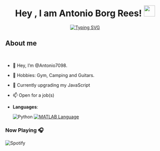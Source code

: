 <h1 align="center"><b>Hey , I am Antonio Borg Rees! </b><img src="https://media.giphy.com/media/hvRJCLFzcasrR4ia7z/giphy.gif" width="35"></h1>

<p align="center">
	<a href="https://git.io/typing-svg"><img src="https://readme-typing-svg.demolab.com?font=Oswald&pause=1000&width=435&lines=Welcome to my Github!;People call me Borg or Antonio!;And I am a Self-taught+Developer;"alt="Typing SVG" /></a>

<br>



	
## **About me**
<br>

- 👋 Hey, I’m @Antonio7098.
- 👀 Hobbies: Gym, Camping and Guitars.
- 🌱 Currently upgrading my JavaScript
- 📫 Open for a job(s)

- **Languages**:
    
    ![Python](https://img.shields.io/badge/Python%20-%2314354C.svg?style=for-the-badge&logo=python&logoColor=white)
    [![MATLAB Language](https://img.shields.io/badge/MATLAB-R2023a-BLUE.svg)](https://shields.io/)
    
### Now Playing 🎧

![Spotify](https://spotify-github-profile.vercel.app/api/view?uid=antoniorees74&cover_image=true&theme=default&show_offline=false&background_color=121212&interchange=false)
